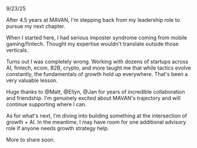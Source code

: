 9/23/25

After 4.5 years at MAVAN, I'm stepping back from my leadership role to pursue my next chapter.

When I started here, I had serious imposter syndrome coming from mobile gaming/fintech. Thought my expertise wouldn't translate outside those verticals.

Turns out I was completely wrong. Working with dozens of startups across AI, fintech, ecom, B2B, crypto, and more taught me that while tactics evolve constantly, the fundamentals of growth hold up everywhere. That's been a very valuable lesson.

Huge thanks to @Matt, @Ellyn, @Jan for years of incredible collaboration and friendship. I'm genuinely excited about MAVAN's trajectory and will continue supporting where I can.

As for what's next, I'm diving into building something at the intersection of growth + AI. In the meantime, I may have room for one additional advisory role if anyone needs growth strategy help.

More to share soon.